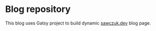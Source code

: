 # Blog repository

This blog uses Gatsy project to build dynamic [sawczuk.dev](https://sawczuk.dev) blog page.
